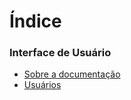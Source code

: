 # Índice

### Interface de Usuário

* [Sobre a documentação](README.md)
* [Usuários](Iniciando/cadastro.md)
